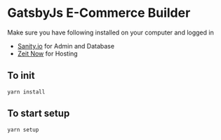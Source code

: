 # GatsbyJs E-Commerce Builder

Make sure you have following installed on your computer and logged in

- [Sanity.io](https://www.sanity.io/) for Admin and Database
- [Zeit Now](https://zeit.co/) for Hosting

## To init

```
yarn install
```

## To start setup

```
yarn setup
```
